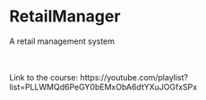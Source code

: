 # RetailManager
A retail management system

<br />
<br />
Link to the course: https://youtube.com/playlist?list=PLLWMQd6PeGY0bEMxObA6dtYXuJOGfxSPx
